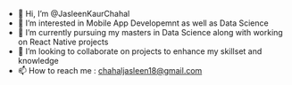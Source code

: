 - 👋 Hi, I’m @JasleenKaurChahal
- 👀 I’m interested in Mobile App Developemnt as well as Data Science
- 🌱 I’m currently pursuing my masters in Data Science along with working on React Native projects
- 💞️ I’m looking to collaborate on projects to enhance my skillset and knowledge
- 📫 How to reach me : chahaljasleen18@gmail.com

<!---
JasleenKaurChahal/JasleenKaurChahal is a ✨ special ✨ repository because its `README.md` (this file) appears on your GitHub profile.
You can click the Preview link to take a look at your changes.
--->
